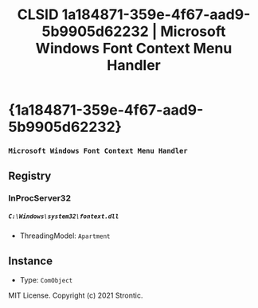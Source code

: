 ﻿---
title: "CLSID 1a184871-359e-4f67-aad9-5b9905d62232 | Microsoft Windows Font Context Menu Handler"
excerpt: What is COM-Object CLSID 1a184871-359e-4f67-aad9-5b9905d62232?
---

# {1a184871-359e-4f67-aad9-5b9905d62232}

### `Microsoft Windows Font Context Menu Handler`

## Registry


### InProcServer32

##### `C:\Windows\system32\fontext.dll`
* ThreadingModel: `Apartment`

## Instance

* Type: `ComObject`

MIT License. Copyright (c) 2021 Strontic.


